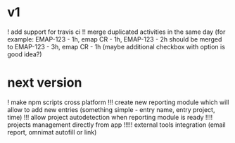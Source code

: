 # v1
! add support for travis ci
!! merge duplicated activities in the same day (for example: EMAP-123 - 1h, emap CR - 1h, EMAP-123 - 2h should be merged to EMAP-123 - 3h, emap CR - 1h (maybe additional checkbox with option is good idea?)

# next version
! make npm scripts cross platform
!!! create new reporting module which will allow to add new entries (something simple - entry name, entry project, time)
!!! allow project autodetection when reporting module is ready
!!!! projects management directly from app
!!!!! external tools integration (email report, omnimat autofill or link)
